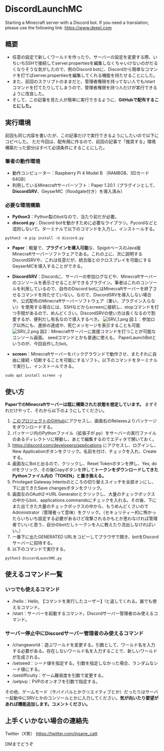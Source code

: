# DiscordLaunchMC
 Starting a Minecraft server with a Discord bot.
 If you need a translation, please use the following link:
 https://www.deepl.com
## 概要
- 任意の設定で新しくワールドを作ったり、サーバーの設定を変更する際、いちいちSSHで接続してserver.propertiesを編集しなくちゃいけないのがだるくなりそうな気がしたので、例のDiscord botに、Discordから簡単なコマンドを打てばserver.propertiesを編集してくれる機能を持たせることにした。
- また、前回のスクリプトのままだと、管理者権限を持ってない人でも/startコマンドを打てたりしてしまうので、管理者権限を持つ人だけが実行できるように改良した。
- そして、この記事を見た人が簡単に実行できるように、**GitHubで配布することにした。**
## 実行環境
前回も同じ内容を書いたが、この記事だけで実行できるようにしたいので以下にコピペした。
ただ今回は、配布用に作るので、前回の記事で「推奨する」環境構築だった部分はすべて必須条件にすることにした。
### 筆者の動作環境
- 動作コンピューター：Raspberry Pi 4 Model B （RAM8GB、SDカード64GB）
- 利用しているMinecraftサーバーソフト：Paper 1.20.1（プラグインとして、**DiscordSRV**、GeyserMC（floodgate付き）を導入済み）

### 必要な環境構築
- **Python3**：Python製のbotなので、当たり前だが必要。
- **discord.py**：Discord botを動かすために必要なライブラリ。Pycordなどと混同しないで。ターミナルで以下のコマンドを入力し、インストールする。
```shell
python3 -m pip install -U discord.py
```
- **Paper**：軽量で、**プラグインを導入可能**な、SpigotベースのJava版Minecraftサーバーソフトウェアである。これの上に、次に説明するDiscordSRVや、これは任意だが、統合版とのクロスプレイを可能にするGeyserMCを導入することができる。
- **DiscordSRV**：Discordに、サーバーの参加ログなどや、Minecraftサーバーのコンソールを表示させることができるプラグイン。筆者はこれのコンソールを利用しているので、自作のDiscord botにはMinecraftサーバーを終了させるコマンドを持たせていない。なので、DiscordSRVを導入しない場合や、公式配布のMinecraftサーバーソフトウェア（重い、プラグイン入らない）を使用する場合には、SSHなどからscreenに接続し、stopコマンドを打つ手間があるので、めんどくさい。DiscordSRVの使い方は長くなるので割愛するが、便利だし有名なので導入するべき。
![SRV_1.png](https://qiita-image-store.s3.ap-northeast-1.amazonaws.com/0/3530195/462ce4eb-3ff2-20f7-7e28-6db318c84b4c.png)
図１：参加ログ以外にも、進捗の達成や、死亡メッセージを表示することも可能
![SRV_2.png](https://qiita-image-store.s3.ap-northeast-1.amazonaws.com/0/3530195/507aceb4-f63b-e836-8b02-fb24a64245cd.png)
図2：Minecraftサーバーに直接コマンドを打つことが可能なコンソール画面。
seedコマンドとかも普通に使える。
PaperLaunchBotというのが、今回自作したbot。

- **screen**：Minecraftサーバーをバックグラウンドで動作させ、またそれに自由に接続・切断することを可能にするソフト。以下のコマンドをターミナルで実行し、インストールできる。
```shell
sudo apt install screen -y
```
## 使い方
**PaperでのMinecraftサーバーは既に構築された状態を想定しています。** まずそれだけやって、それから以下のようにしてください。
1. [このプロジェクトのGitHub](https://github.com/insane-catt/DiscordLaunchMC)にアクセスし、画面右のRelasesよりパッケージをダウンロードする。
1. パッケージ内のPythonファイル（拡張子が.py）をサーバーの実行ファイルのあるディレクトリに移動し、あとで編集するのでエディタで開いておく。
1. https://discord.com/developers/applications にアクセスし、ログインし、New Applicationボタンをクリック。名前を付け、チェックを入れ、Createする。
1. 画面左にBotと出るので、クリックし、Reset Tokenボタンを押し、Yes, do it!をクリック、その後Copyボタンを押して**トークンをダウンロードしてきたPythonファイル内の「TOKEN」と置き換える。**
1. Privileged Gateway Intentsのところの切り替えスイッチを全部オンにし、下に出てきたSave changesボタンをクリック。
1. 画面左のOAuth2→URL Generatorとクリックし、大量のチェックボックスの中からbot、applications.commandsにチェックを入れる。その後、下にまた出てきた大量のチェックボックスの中から、もうめんどくさいのでAdministrator（管理者って意味）をクリック。（セキュリティー的に怖かったらいちいち設定する必要があるけど攻撃されるかもとか思わなければ管理者でいいと思う、自分のbotだしトークンを人に教えたり流出しなければいい。）
1. 一番下に出たGENERATED URLをコピーしてブラウザで開き、botをDiscordサーバーに招待する。
1. 以下のコマンドで実行する。
```shell
python3 DiscordLaunchMC.py
```

## 使えるコマンド一覧
### いつでも使えるコマンド
- /hello：Hello, 【コマンドを実行したユーザー】!と返してくれる。誰でも使えるコマンド。
- /start：サーバーを起動するコマンド。Discordサーバー管理者のみ使えるコマンド。
### サーバー停止中にDiscordサーバー管理者のみ使えるコマンド
- /changeworld：遊ぶワールドを変更する。引数として、ワールド名を入力する必要がある。存在しないワールド名を入力することで、新しいワールドが生成される。
- /setseed：シード値を指定する。引数を指定しなかった場合、ランダムなシード値にする。
- /setdifficulty：ゲーム難易度を引数で変更する。
- /setpvp：PVPのオンオフを引数で指定する。

その他、ゲームモード（サバイバルとかクリエイティブとか）だったりはサーバー起動中にSRVとかのコンソールとかに入力してください。**気が向いたり要望があれば機能追加します。コメントください。**

## 上手くいかない場合の連絡先
Twitter（X笑）
https://twitter.com/insane_catt

DMまでどうぞ